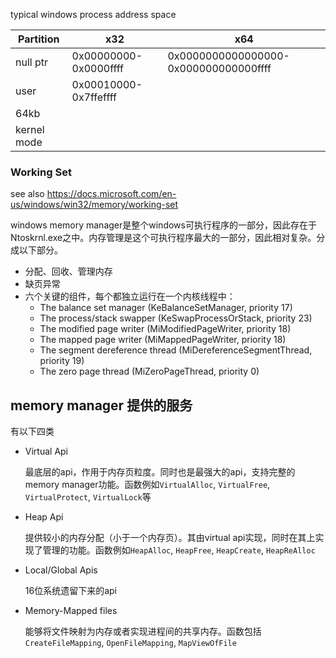 typical windows process address space 

| Partition   | x32                   | x64                                   |
| ----------- | --------------------- | ------------------------------------- |
| null ptr    | 0x00000000-0x0000ffff | 0x0000000000000000-0x000000000000ffff |
| user        | 0x00010000-0x7ffeffff |                                       |
| 64kb        |                       |                                       |
| kernel mode |                       |                                       |



### Working Set

see also https://docs.microsoft.com/en-us/windows/win32/memory/working-set



windows memory manager是整个windows可执行程序的一部分，因此存在于Ntoskrnl.exe之中。内存管理是这个可执行程序最大的一部分，因此相对复杂。分成以下部分。

- 分配、回收、管理内存
- 缺页异常
- 六个关键的组件，每个都独立运行在一个内核线程中：
  - The balance set manager (KeBalanceSetManager, priority 17)
  - The process/stack swapper (KeSwapProcessOrStack, priority 23)
  - The modified page writer (MiModifiedPageWriter, priority 18)
  - The mapped page writer (MiMappedPageWriter, priority 18)
  - The segment dereference thread (MiDereferenceSegmentThread, priority 19)
  - The zero page thread (MiZeroPageThread, priority 0)

## memory manager 提供的服务

有以下四类

- Virtual Api

  最底层的api，作用于内存页粒度。同时也是最强大的api，支持完整的memory manager功能。函数例如`VirtualAlloc`, `VirtualFree`, `VirtualProtect`, `VirtualLock`等

- Heap Api

  提供较小的内存分配（小于一个内存页）。其由virtual api实现，同时在其上实现了管理的功能。函数例如`HeapAlloc`, `HeapFree`, `HeapCreate`, `HeapReAlloc`

- Local/Global Apis

  16位系统遗留下来的api

- Memory-Mapped files

  能够将文件映射为内存或者实现进程间的共享内存。函数包括`CreateFileMapping`, `OpenFileMapping`, `MapViewOfFile`



